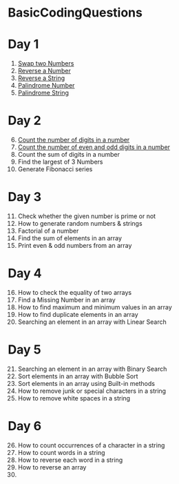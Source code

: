 # BasicCodingQuestions

# Day 1
1. [Swap two Numbers](https://github.com/kartik2828/BasicCodingQuestions/blob/main/Solutions/src/Day1/swapTwoNumbers.java)
2. [Reverse a Number](https://github.com/kartik2828/BasicCodingQuestions/blob/main/Solutions/src/Day1/reverseANumber.java) 
3. [Reverse a String](https://github.com/kartik2828/BasicCodingQuestions/blob/main/Solutions/src/Day1/reverseString.java)
4. [Palindrome Number](https://github.com/kartik2828/BasicCodingQuestions/blob/main/Solutions/src/Day1/palindromeNumber.java) 
5. [Palindrome String](https://github.com/kartik2828/BasicCodingQuestions/blob/main/Solutions/src/Day1/palindromeString.java)

# Day 2
6. [Count the number of digits in a number](https://github.com/kartik2828/BasicCodingQuestions/blob/main/Solutions/src/Day2/countOfDigits.java)
7. [Count the number of even and odd digits in a number](https://github.com/kartik2828/BasicCodingQuestions/blob/main/Solutions/src/Day2/countEvenOdd.java) 
8. Count the sum of digits in a number 
9. Find the largest of 3 Numbers 
10. Generate Fibonacci series

# Day 3
11. Check whether the given number is prime or not
12. How to generate random numbers & strings 
13. Factorial of a number 
14. Find the sum of elements in an array 
15. Print even & odd numbers from an array

# Day 4
16. How to check the equality of two arrays 
17. Find a Missing Number in an array 
18. How to find maximum and minimum values in an array 
19. How to find duplicate elements in an array 
20. Searching an element in an array with Linear Search

# Day 5
21. Searching an element in an array with Binary Search 
22. Sort elements in an array with Bubble Sort 
23. Sort elements in an array using Built-in methods 
24. How to remove junk or special characters in a string 
25. How to remove white spaces in a string

# Day 6    
26. How to count occurrences of a character in a string 
27. How to count words in a string 
28. How to reverse each word in a string 
29. How to reverse an array
30. 
